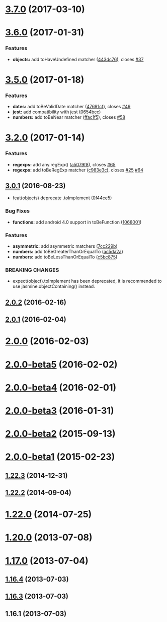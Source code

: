 <a name="3.7.0"></a>
# [3.7.0](https://github.com/JamieMason/Jasmine-Matchers/compare/3.6.0...v3.7.0) (2017-03-10)



<a name="3.6.0"></a>
# [3.6.0](https://github.com/JamieMason/Jasmine-Matchers/compare/3.5.0...3.6.0) (2017-01-31)


### Features

* **objects:** add toHaveUndefined matcher ([443dc76](https://github.com/JamieMason/Jasmine-Matchers/commit/443dc76)), closes [#37](https://github.com/JamieMason/Jasmine-Matchers/issues/37)



<a name="3.5.0"></a>
# [3.5.0](https://github.com/JamieMason/Jasmine-Matchers/compare/3.2.0...3.5.0) (2017-01-18)


### Features

* **dates:** add toBeValidDate matcher ([47691cf](https://github.com/JamieMason/Jasmine-Matchers/commit/47691cf)), closes [#49](https://github.com/JamieMason/Jasmine-Matchers/issues/49)
* **jest:** add compatibility with jest ([0654bcc](https://github.com/JamieMason/Jasmine-Matchers/commit/0654bcc))
* **numbers:** add toBeNear matcher ([ffac1f5](https://github.com/JamieMason/Jasmine-Matchers/commit/ffac1f5)), closes [#58](https://github.com/JamieMason/Jasmine-Matchers/issues/58)



<a name="3.2.0"></a>
# [3.2.0](https://github.com/JamieMason/Jasmine-Matchers/compare/3.0.1...3.2.0) (2017-01-14)


### Features

* **regexps:** add any.regExp() ([a5079f8](https://github.com/JamieMason/Jasmine-Matchers/commit/a5079f8)), closes [#65](https://github.com/JamieMason/Jasmine-Matchers/issues/65)
* **regexps:** add toBeRegExp matcher ([c983e3c](https://github.com/JamieMason/Jasmine-Matchers/commit/c983e3c)), closes [#25](https://github.com/JamieMason/Jasmine-Matchers/issues/25) [#64](https://github.com/JamieMason/Jasmine-Matchers/issues/64)



<a name="3.0.1"></a>
## [3.0.1](https://github.com/JamieMason/Jasmine-Matchers/compare/2.0.2...3.0.1) (2016-08-23)


* feat(objects) deprecate .toImplement ([0f44ce5](https://github.com/JamieMason/Jasmine-Matchers/commit/0f44ce5))


### Bug Fixes

* **functions:** add android 4.0 support in toBeFunction ([1068001](https://github.com/JamieMason/Jasmine-Matchers/commit/1068001))


### Features

* **asymmetric:** add asymmetric matchers ([7cc229b](https://github.com/JamieMason/Jasmine-Matchers/commit/7cc229b))
* **numbers:** add toBeGreaterThanOrEqualTo ([ac5da2a](https://github.com/JamieMason/Jasmine-Matchers/commit/ac5da2a))
* **numbers:** add toBeLessThanOrEqualTo ([c5bc875](https://github.com/JamieMason/Jasmine-Matchers/commit/c5bc875))


### BREAKING CHANGES

* expect(object).toImplement has been deprecated, it is recommended to use jasmine.objectContaining() instead.



<a name="2.0.2"></a>
## [2.0.2](https://github.com/JamieMason/Jasmine-Matchers/compare/2.0.1...2.0.2) (2016-02-16)



<a name="2.0.1"></a>
## [2.0.1](https://github.com/JamieMason/Jasmine-Matchers/compare/2.0.0...2.0.1) (2016-02-04)



<a name="2.0.0"></a>
# [2.0.0](https://github.com/JamieMason/Jasmine-Matchers/compare/2.0.0-beta5...2.0.0) (2016-02-03)



<a name="2.0.0-beta5"></a>
# [2.0.0-beta5](https://github.com/JamieMason/Jasmine-Matchers/compare/2.0.0-beta4...2.0.0-beta5) (2016-02-02)



<a name="2.0.0-beta4"></a>
# [2.0.0-beta4](https://github.com/JamieMason/Jasmine-Matchers/compare/2.0.0-beta3...2.0.0-beta4) (2016-02-01)



<a name="2.0.0-beta3"></a>
# [2.0.0-beta3](https://github.com/JamieMason/Jasmine-Matchers/compare/2.0.0-beta2...2.0.0-beta3) (2016-01-31)



<a name="2.0.0-beta2"></a>
# [2.0.0-beta2](https://github.com/JamieMason/Jasmine-Matchers/compare/2.0.0-beta1...2.0.0-beta2) (2015-09-13)



<a name="2.0.0-beta1"></a>
# [2.0.0-beta1](https://github.com/JamieMason/Jasmine-Matchers/compare/1.22.3...2.0.0-beta1) (2015-02-23)



<a name="1.22.3"></a>
## [1.22.3](https://github.com/JamieMason/Jasmine-Matchers/compare/1.22.2...1.22.3) (2014-12-31)



<a name="1.22.2"></a>
## [1.22.2](https://github.com/JamieMason/Jasmine-Matchers/compare/1.22.0...1.22.2) (2014-09-04)



<a name="1.22.0"></a>
# [1.22.0](https://github.com/JamieMason/Jasmine-Matchers/compare/1.20.0...1.22.0) (2014-07-25)



<a name="1.20.0"></a>
# [1.20.0](https://github.com/JamieMason/Jasmine-Matchers/compare/1.17.0...1.20.0) (2013-07-08)



<a name="1.17.0"></a>
# [1.17.0](https://github.com/JamieMason/Jasmine-Matchers/compare/1.16.4...1.17.0) (2013-07-04)



<a name="1.16.4"></a>
## [1.16.4](https://github.com/JamieMason/Jasmine-Matchers/compare/1.16.3...1.16.4) (2013-07-03)



<a name="1.16.3"></a>
## [1.16.3](https://github.com/JamieMason/Jasmine-Matchers/compare/1.16.1...1.16.3) (2013-07-03)



<a name="1.16.1"></a>
## 1.16.1 (2013-07-03)



